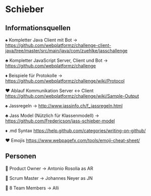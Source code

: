 # Schieber
## Informationsquellen
:spades: Kompletter Java Client mit Bot -> https://github.com/webplatformz/challenge-client-java/tree/master/src/main/java/com/zuehlke/jasschallenge

:clubs: Kompletter JavaScript Server, Client und Bot -> https://github.com/webplatformz/challenge

:diamonds: Beispiele für Protokolle -> https://github.com/webplatformz/challenge/wiki/Protocol

:hearts: Ablauf Kommunikation Server <-> Client https://github.com/webplatformz/challenge/wiki/Sample-Output

:spades: Jassregeln -> http://www.jassinfo.ch/f_jassregeln.html

:clubs: Jass Model (Nützlich für Klassenmodell) -> https://github.com/Fredericson/jass-schieber-model

:diamonds: .md Syntax https://help.github.com/categories/writing-on-github/

:hearts: Emojis https://www.webpagefx.com/tools/emoji-cheat-sheet/

## Personen

:underage: Product Owner -> Antonio Rosolia as AR

:underage: Scrum Master -> Johannes Neyer as JN

:underage: 8 Team Members -> Alli
